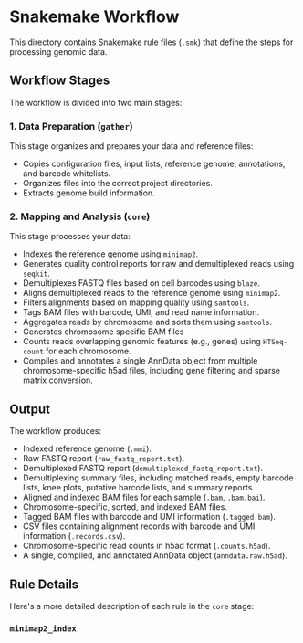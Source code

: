 # Snakemake Workflow

This directory contains Snakemake rule files (`.smk`) that define the steps for processing genomic data.

## Workflow Stages

The workflow is divided into two main stages:

### 1. Data Preparation (`gather`)

This stage organizes and prepares your data and reference files:

*   Copies configuration files, input lists, reference genome, annotations, and barcode whitelists.
*   Organizes files into the correct project directories.
*   Extracts genome build information.

### 2. Mapping and Analysis (`core`)

This stage processes your data:

*   Indexes the reference genome using `minimap2`.
*   Generates quality control reports for raw and demultiplexed reads using `seqkit`.
*   Demultiplexes FASTQ files based on cell barcodes using `blaze`.
*   Aligns demultiplexed reads to the reference genome using `minimap2`.
*   Filters alignments based on mapping quality using `samtools`.
*   Tags BAM files with barcode, UMI, and read name information.
*   Aggregates reads by chromosome and sorts them using `samtools`.
*   Generates chromosome specific BAM files
*   Counts reads overlapping genomic features (e.g., genes) using `HTSeq-count` for each chromosome.
*   Compiles and annotates a single AnnData object from multiple chromosome-specific h5ad files, including gene filtering and sparse matrix conversion.

## Output

The workflow produces:

*   Indexed reference genome (`.mmi`).
*   Raw FASTQ report (`raw_fastq_report.txt`).
*   Demultiplexed FASTQ report (`demultiplexed_fastq_report.txt`).
*   Demultiplexing summary files, including matched reads, empty barcode lists, knee plots, putative barcode lists, and summary reports.
*   Aligned and indexed BAM files for each sample (`.bam`, `.bam.bai`).
*   Chromosome-specific, sorted, and indexed BAM files.
*   Tagged BAM files with barcode and UMI information (`.tagged.bam`).
*   CSV files containing alignment records with barcode and UMI information (`.records.csv`).
*   Chromosome-specific read counts in h5ad format (`.counts.h5ad`).
*   A single, compiled, and annotated AnnData object (`anndata.raw.h5ad`).

## Rule Details

Here's a more detailed description of each rule in the `core` stage:

### `minimap2_index`